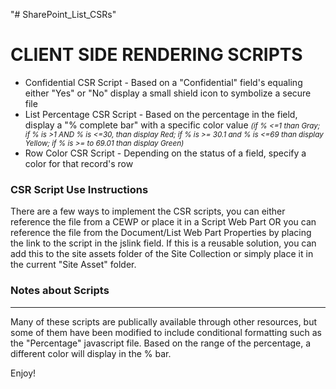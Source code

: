 "# SharePoint_List_CSRs" 
<html>
  <h1>CLIENT SIDE RENDERING SCRIPTS</h1>
  <ul>
    <li> Confidential CSR Script - Based on a "Confidential" field's equaling either "Yes" or "No" display a small shield icon to symbolize a secure file</li>
    <li> List Percentage CSR Script - Based on the percentage in the field, display a "% complete bar" with a specific color value <i><small>(if % <=1 than Gray; if % is >1 AND % is <=30, than display Red; if % is >= 30.1 and % is <=69 than display Yellow; if % is >= to 69.01 than display Green)</i></small></li>
      <li>Row Color CSR Script - Depending on the status of a field, specify a color for that record's row</li>
  </ul>
  <h3>CSR Script Use Instructions</h3>
  <p>There are a few ways to implement the CSR scripts, you can either reference the file from a CEWP or place it in a Script Web Part OR you can reference the file from the Document/List Web Part Properties by placing the link to the script in the jslink field. If this is a reusable solution, you can add this to the site assets folder of the Site Collection or simply place it in the current "Site Asset" folder.</p>
  <h3>Notes about Scripts</h3>
  <hr>
  <p>Many of these scripts are publically available through other resources, but some of them have been modified to include conditional formatting such as the "Percentage" javascript file. Based on the range of the percentage, a different color will display in the % bar. </p>
  
  <p>Enjoy!</p>
</html>
